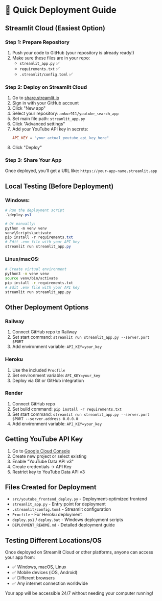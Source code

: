 # 🚀 Quick Deployment Guide

## Streamlit Cloud (Easiest Option)

### Step 1: Prepare Repository
1. Push your code to GitHub (your repository is already ready!)
2. Make sure these files are in your repo:
   - `streamlit_app.py` ✅
   - `requirements.txt` ✅
   - `.streamlit/config.toml` ✅

### Step 2: Deploy on Streamlit Cloud
1. Go to [share.streamlit.io](https://share.streamlit.io)
2. Sign in with your GitHub account
3. Click "New app"
4. Select your repository: `ankur911/youtube_search_app`
5. Set main file path: `streamlit_app.py`
6. Click "Advanced settings"
7. Add your YouTube API key in secrets:
   ```toml
   API_KEY = "your_actual_youtube_api_key_here"
   ```
8. Click "Deploy"

### Step 3: Share Your App
Once deployed, you'll get a URL like:
`https://your-app-name.streamlit.app`

## Local Testing (Before Deployment)

### Windows:
```powershell
# Run the deployment script
.\deploy.ps1

# Or manually:
python -m venv venv
venv\Scripts\activate
pip install -r requirements.txt
# Edit .env file with your API key
streamlit run streamlit_app.py
```

### Linux/macOS:
```bash
# Create virtual environment
python3 -m venv venv
source venv/bin/activate
pip install -r requirements.txt
# Edit .env file with your API key
streamlit run streamlit_app.py
```

## Other Deployment Options

### Railway
1. Connect GitHub repo to Railway
2. Set start command: `streamlit run streamlit_app.py --server.port $PORT`
3. Add environment variable: `API_KEY=your_key`

### Heroku
1. Use the included `Procfile`
2. Set environment variable: `API_KEY=your_key`
3. Deploy via Git or GitHub integration

### Render
1. Connect GitHub repo
2. Set build command: `pip install -r requirements.txt`
3. Set start command: `streamlit run streamlit_app.py --server.port $PORT --server.address 0.0.0.0`
4. Add environment variable: `API_KEY=your_key`

## Getting YouTube API Key
1. Go to [Google Cloud Console](https://console.cloud.google.com/)
2. Create new project or select existing
3. Enable "YouTube Data API v3"
4. Create credentials → API Key
5. Restrict key to YouTube Data API v3

## Files Created for Deployment
- `src/youtube_frontend_deploy.py` - Deployment-optimized frontend
- `streamlit_app.py` - Entry point for deployment
- `.streamlit/config.toml` - Streamlit configuration
- `Procfile` - For Heroku deployment
- `deploy.ps1` / `deploy.bat` - Windows deployment scripts
- `DEPLOYMENT_README.md` - Detailed deployment guide

## Testing Different Locations/OS
Once deployed on Streamlit Cloud or other platforms, anyone can access your app from:
- ✅ Windows, macOS, Linux
- ✅ Mobile devices (iOS, Android)
- ✅ Different browsers
- ✅ Any internet connection worldwide

Your app will be accessible 24/7 without needing your computer running!